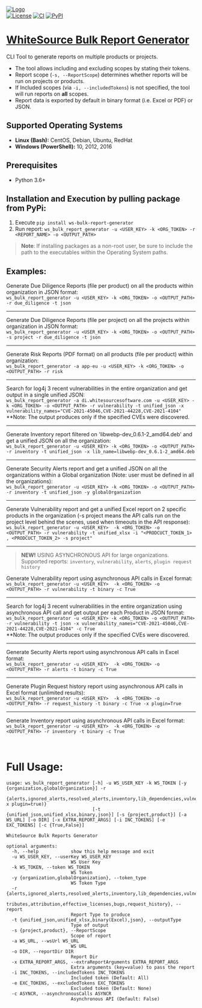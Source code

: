 [![Logo](https://whitesource-resources.s3.amazonaws.com/ws-sig-images/Whitesource_Logo_178x44.png)](https://www.whitesourcesoftware.com/)  
[![License](https://img.shields.io/badge/License-Apache%202.0-yellowgreen.svg)](https://opensource.org/licenses/Apache-2.0)
[![CI](https://github.com/whitesource-ps/ws-bulk-report-generator/actions/workflows/ci.yml/badge.svg)](https://github.com/whitesource-ps/ws-bulk-report-generator/actions/workflows/ci.yml)
[![PyPI](https://img.shields.io/pypi/v/ws-bulk-report-generator?style=plastic)](https://pypi.org/project/ws-bulk-report-generator/)
# [WhiteSource Bulk Report Generator](https://github.com/whitesource-ps/ws-bulk-report-generator)
CLI Tool to generate reports on multiple products or projects.
* The tool allows including and excluding scopes by stating their tokens.
* Report scope (`-s, --ReportScope`) determines whether reports will be run on projects or products.
* If Included scopes (via `-i, --includedTokens`) is not specified, the tool will run reports on **all** scopes.
* Report data is exported by default in binary format (i.e. Excel or PDF) or JSON.

## Supported Operating Systems
- **Linux (Bash):**	CentOS, Debian, Ubuntu, RedHat
- **Windows (PowerShell):**	10, 2012, 2016

## Prerequisites
* Python 3.6+

## Installation and Execution by pulling package from PyPi:
1. Execute `pip install ws-bulk-report-generator`
2. Run report: `ws_bulk_report_generator -u <USER_KEY> -k <ORG_TOKEN> -r <REPORT_NAME> -o <OUTPUT_PATH>`
>**Note**:  If installing packages as a non-root user, be sure to include the path to the executables within the Operating System paths.

## Examples:
Generate Due Diligence Reports (file per product) on all the products within organization in JSON format:  
`ws_bulk_report_generator -u <USER_KEY> -k <ORG_TOKEN> -o <OUTPUT_PATH> -r due_diligence -t json`

---

Generate Due Diligence Reports (file per project) on all the projects within organization in JSON format:  
`ws_bulk_report_generator -u <USER_KEY> -k <ORG_TOKEN> -o <OUTPUT_PATH> -s project -r due_diligence -t json`  

---

Generate Risk Reports (PDF format) on all products (file per product) within organization:  
`ws_bulk_report_generator -a app-eu -u <USER_KEY> -k <ORG_TOKEN> -o <OUTPUT_PATH> -r risk`  

---

Search for log4j 3 recent vulnerabilities in the entire organization and get output in a single unified JSON:  
`ws_bulk_report_generator -a di.whitesourcesoftware.com -u <USER_KEY> -k <ORG_TOKEN> -o <OUTPUT_PATH> -r vulnerability -t unified_json -x vulnerability_names="CVE-2021-45046,CVE-2021-44228,CVE-2021-4104"`  
**Note: The output produces only if the specified CVEs were discovered.

---

Generate Inventory report filtered on 'libwebp-dev_0.6.1-2_amd64.deb' and get a unified JSON on all the organization:  
`ws_bulk_report_generator -u <USER_KEY> -k <ORG_TOKEN> -o <OUTPUT_PATH> -r inventory -t unified_json -x lib_name=libwebp-dev_0.6.1-2_amd64.deb`  

---

Generate Security Alerts report and get a unified JSON on all the organizations within a Global organization (Note: user must be defined in all the organizations):  
`ws_bulk_report_generator -u <USER_KEY> -k <ORG_TOKEN> -o <OUTPUT_PATH> -r inventory -t unified_json -y globalOrganization`  

---

Generate Vulnerability report and get a unified Excel report on 2 specific products in the organization (-s project means the API calls run on the project level behind the scenes, used when timeouts in the API response):  
`ws_bulk_report_generator -u <USER_KEY>  -k <ORG_TOKEN> -o <OUTPUT_PATH> -r vulnerability -t unified_xlsx -i "<PRODCUCT_TOKEN_1> , <PRODCUCT_TOKEN_2> -s project"`  

---


>**NEW!** USING ASYNCHRONOUS API for large organizations.  
Supported reports: `inventory`, `vulnerability`, `alerts`, `plugin request history`  

Generate Vulnerability report using asynchronous API calls in Excel format:  
`ws_bulk_report_generator -u <USER_KEY>  -k <ORG_TOKEN> -o <OUTPUT_PATH> -r vulnerability -t binary -c True`  

---

Search for log4j 3 recent vulnerabilities in the entire organization using asynchronous API call and get output per each Product in JSON format:  
`ws_bulk_report_generator -u <USER_KEY> -k <ORG_TOKEN> -o <OUTPUT_PATH> -r vulnerability -t json -x vulnerability_names="CVE-2021-45046,CVE-2021-44228,CVE-2021-4104" -c True`  
**Note: The output produces only if the specified CVEs were discovered.

---

Generate Security Alerts report using asynchronous API calls in Excel format:  
`ws_bulk_report_generator -u <USER_KEY>  -k <ORG_TOKEN> -o <OUTPUT_PATH> -r alerts -t binary -c True`  

---

Generate Plugin Request history report using asynchronous API calls in Excel format (unlimited results):  
`ws_bulk_report_generator -u <USER_KEY>  -k <ORG_TOKEN> -o <OUTPUT_PATH> -r request_history -t binary -c True -x plugin=True`  

---

Generate Inventory report using asynchronous API calls in Excel format:  
`ws_bulk_report_generator -u <USER_KEY>  -k <ORG_TOKEN> -o <OUTPUT_PATH> -r inventory -t binary -c True`  

<br/>  

# Full Usage:
```shell
usage: ws_bulk_report_generator [-h] -u WS_USER_KEY -k WS_TOKEN [-y {organization,globalOrganization}] -r
                                {alerts,ignored_alerts,resolved_alerts,inventory,lib_dependencies,vulnerability,container_vulnerability,source_files,source_file_inventory,in_house_libraries,in_house,risk,library_location,license_compatibility,due_diligence,attributes,attribution,effective_licenses,bugs,request_history(-x plugin=true)}
                                [-t {unified_json,unified_xlsx,binary,json}] [-s {project,product}] [-a WS_URL] [-o DIR] [-x EXTRA_REPORT_ARGS] [-i INC_TOKENS] [-e EXC_TOKENS] [-c {True,False}]

WhiteSource Bulk Reports Generator

optional arguments:
  -h, --help            show this help message and exit
  -u WS_USER_KEY, --userKey WS_USER_KEY
                        WS User Key
  -k WS_TOKEN, --token WS_TOKEN
                        WS Token
  -y {organization,globalOrganization}, --token_type 
                        WS Token Type
  -r {alerts,ignored_alerts,resolved_alerts,inventory,lib_dependencies,vulnerability,container_vulnerability,source_files,source_file_inventory,in_house_libraries,in_house,risk,library_location,license_compatibility,due_diligence,at
               tributes,attribution,effective_licenses,bugs,request_history}, --report 
                        Report Type to produce
  -t {unified_json,unified_xlsx,binary(Excel),json}, --outputType 
                        Type of output
  -s {project,product}, --ReportScope 
                        Scope of report
  -a WS_URL, --wsUrl WS_URL
                        WS URL
  -o DIR, --reportDir DIR
                        Report Dir
  -x EXTRA_REPORT_ARGS, --extraReportArguments EXTRA_REPORT_ARGS
                        Extra arguments (key=value) to pass the report
  -i INC_TOKENS, --includedTokens INC_TOKENS
                        Included token (Default: All)
  -e EXC_TOKENS, --excludedTokens EXC_TOKENS
                        Excluded token (Default: None)
  -c ASYNCR, --asynchronousCalls ASYNCR
                        Asynchronous API (Default: False)
```
